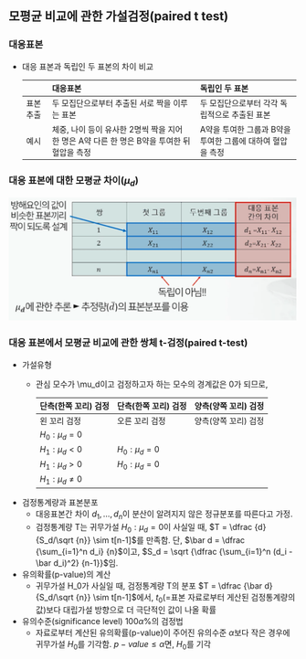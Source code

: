 ## **모평균 비교에 관한 가설검정(paired t test)**

### 대응표본

- 대응 표본과 독립인 두 표본의 차이 비교
    
    
    |  | 대응표본 | 독립인 두 표본 |
    | --- | --- | --- |
    | 표본 추출 | 두 모집단으로부터 추출된 서로 짝을 이루는 표본 | 두 모집단으로부터 각각 독립적으로 추출된 표본 |
    | 예시 | 체중, 나이 등이 유사한 2명씩 짝을 지어 한 명은 A약 다른 한 명은 B약을 투여한 뒤 혈압을 측정 | A약을 투여한 그룹과 B약을 투여한 그룹에 대하여 혈압을 측정 |

### 대응 표본에 대한 모평균 차이($\mu_d$)

![Untitled](img/Untitled%2011.png)

### 대응 표본에서 모평균 비교에 관한 쌍체 t-검정(paired t-test)

- 가설유형
    - 관심 모수가 \mu_d이고 검정하고자 하는 모수의 경계값은 0가 되므로,
        
        
        | 단측(한쪽 꼬리) 검정 | 단측(한쪽 꼬리) 검정 | 양측(양쪽 꼬리) 검정 |
        | --- | --- | --- |
        | 왼 꼬리 검정 | 오른 꼬리 검정 | 양측(양쪽 꼬리) 검정 |
        | $H_0 : \mu_d = 0$
        $H_1 : \mu_d < 0$ | $H_0 : \mu_d = 0$
        $H_1 : \mu_d > 0$ | $H_0 : \mu_d = 0$
        $H_1 : \mu_d \ne 0$ |
- 검정통계량과 표본분포
    - 대응표본간 차이 $d_1, …, d_n$이 분산이 알려지지 않은 정규분포를 따른다고 가정.
    - 검정통계량 T는 귀무가설 $H_0 : \mu_d = 0$이 사실일 때,
    $T = \dfrac {d} {S_d/\sqrt {n}} \sim t[n-1]$를 만족함.
    단, $\bar d = \dfrac {\sum_{i=1}^n d_i} {n}$이고, $S_d = \sqrt {\dfrac {\sum_{i=1}^n (d_i - \bar d_i)^2} {n-1}}$임.
- 유의확률(p-value)의 계산
    - 귀무가설 H_0가 사실일 때,
    검정통계량 T의 분포 $T = \dfrac {\bar d} {S_d/\sqrt {n}} \sim t[n-1]$에서,
    $t_0$(=표본 자료로부터 게산된 검정통계량의 값)보다 대립가설 방향으로 더 극단적인 값이 나올 확률
- 유의수준(significance level) $100 \alpha \%$의 검정법
    - 자료로부터 계산된 유의확률(p-value)이 주어진 유의수준 $\alpha$보다 작은 경우에 귀무가설 $H_0$를 기각함.
    $p-value ≤ \alpha$면, $H_0$를 기각
    
